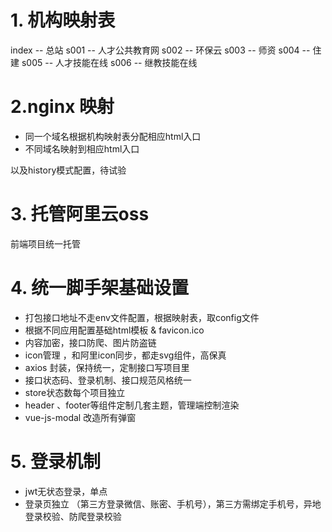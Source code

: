 # 1. 机构映射表
index -- 总站
s001  -- 人才公共教育网
s002  -- 环保云
s003  -- 师资
s004  -- 住建
s005  -- 人才技能在线
s006  -- 继教技能在线

# 2.nginx 映射

- 同一个域名根据机构映射表分配相应html入口
- 不同域名映射到相应html入口

以及history模式配置，待试验

# 3. 托管阿里云oss

前端项目统一托管


# 4. 统一脚手架基础设置
- 打包接口地址不走env文件配置，根据映射表，取config文件
- 根据不同应用配置基础html模板 & favicon.ico
- 内容加密，接口防爬、图片防盗链
- icon管理 ，和阿里icon同步，都走svg组件，高保真
- axios 封装，保持统一，定制接口写项目里
- 接口状态码、登录机制、接口规范风格统一
- store状态数每个项目独立
- header 、footer等组件定制几套主题，管理端控制渲染
- vue-js-modal 改造所有弹窗

# 5. 登录机制
- jwt无状态登录，单点
- 登录页独立 （第三方登录微信、账密、手机号），第三方需绑定手机号，异地登录校验、防爬登录校验